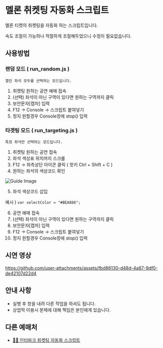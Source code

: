 # 멜론 취켓팅 자동화 스크립트

멜론 티켓의 취켓팅을 자동화 하는 스크립트입니다.

속도 조절이 가능하나 적절하게 조절해두었으니 수정이 필요없습니다.

## 사용방법
### 랜덤 모드 ( run_random.js )
``` 열린 좌석 모두를 선택하는 모드입니다. ```
1. 취켓팅 원하는 공연 예매 접속
2. (선택) 좌석이 아닌 구역이 있다면 원하는 구역까지 클릭
3. 보안문자[캡차] 입력
4. F12 -> Console -> 스크립트 붙여넣기
5. 정지 원할경우 Console창에 stop() 입력

### 타겟팅 모드 ( run_targeting.js )
``` 특정 좌석만 선택하는 모드입니다. ```
1. 취켓팅 원하는 공연 접속
2. 좌석 색상표 위치까지 스크롤
3. F12 -> 좌측상단 아이콘 클릭 ( 핫키 Ctrl + Shift + C )
4. 원하는 좌석의 색상코드 확인

![Guide Image](https://github.com/KnifeLemon/melon-cancel-ticketing-auto/blob/master/guide1.png?raw=true "Guide Image")

5. 좌석 색상코드 삽입

예시 ) ``` var selectColor = "#BEA886"; ```

6. 공연 예매 접속
7. (선택) 좌석이 아닌 구역이 있다면 원하는 구역까지 클릭
8. 보안문자[캡차] 입력
9. F12 -> Console -> 스크립트 붙여넣기
10. 정지 원할경우 Console창에 stop() 입력

## 시연 영상
https://github.com/user-attachments/assets/fbd86130-d48d-4a87-9df0-de42107d22d4

## 안내 사항
- 실행 후 창을 내려 다른 작업을 하셔도 됩니다.
- 상업적 이용시 문제에 대해 책임은 본인에게 있습니다.

## 다른 예매처
- [🚶‍♂️ 인터파크 취켓팅 자동화 스크립트](https://github.com/KnifeLemon/interpark-cancel-ticketing-auto)

